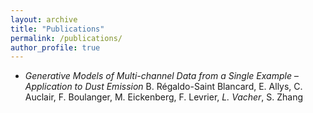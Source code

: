 ```yaml
---
layout: archive
title: "Publications"
permalink: /publications/
author_profile: true
---
```

- *Generative Models of Multi-channel Data from a Single Example – Application to Dust Emission*
B. Régaldo-Saint Blancard, E. Allys, C. Auclair, F. Boulanger, M. Eickenberg, F. Levrier, *L. Vacher*, S. Zhang
